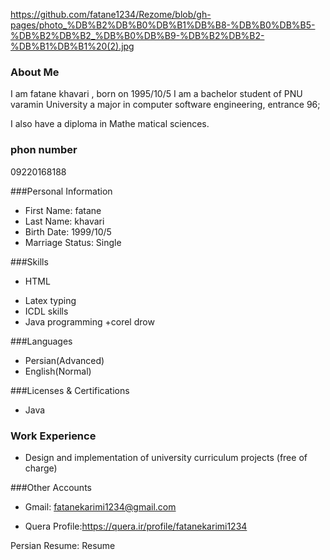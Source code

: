 https://github.com/fatane1234/Rezome/blob/gh-pages/photo_%DB%B2%DB%B0%DB%B1%DB%B8-%DB%B0%DB%B5-%DB%B2%DB%B2_%DB%B0%DB%B9-%DB%B2%DB%B2-%DB%B1%DB%B1%20(2).jpg
### About Me
I am fatane khavari  , born on 1995/10/5
I am a bachelor student of PNU varamin University a major in computer software engineering, entrance 96;

I also have a diploma in Mathe matical sciences.

### phon number
09220168188

###Personal Information
- First Name: fatane
- Last Name: khavari
- Birth Date: 1999/10/5
- Marriage Status: Single


###Skills
- HTML
+ Latex typing
+ ICDL skills
+ Java programming
+corel drow


###Languages
- Persian(Advanced)
- English(Normal)

###Licenses & Certifications
+ Java 

### Work Experience
+ Design and implementation of university curriculum projects (free of charge)

###Other Accounts

- Gmail: fatanekarimi1234@gmail.com

- Quera Profile:https://quera.ir/profile/fatanekarimi1234

Persian Resume: Resume
